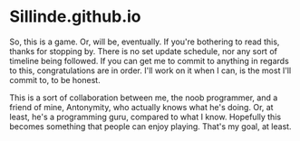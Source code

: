 # Sillinde.github.io
So, this is a game.  Or, will be, eventually.  If you're bothering to read this, thanks for stopping by.
There is no set update schedule, nor any sort of timeline being followed.
If you can get me to commit to anything in regards to this, congratulations are in order.
I'll work on it when I can, is the most I'll commit to, to be honest.

This is a sort of collaboration between me, the noob programmer, and a friend of mine, Antonymity, who actually knows what he's doing.  Or, at least, he's a programming guru, compared to what I know.
Hopefully this becomes something that people can enjoy playing.  That's my goal, at least.
